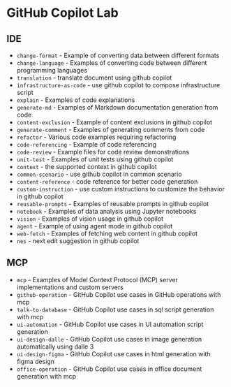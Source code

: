 # GitHub Copilot Lab

## IDE
- `change-format` - Example of converting data between different formats
- `change-language` - Examples of converting code between different programming languages
- `translation` - translate document using github copilot
- `infrastructure-as-code` - use github copilot to compose infrastructure script
- `explain` - Examples of code explanations
- `generate-md` - Examples of Markdown documentation generation from code
- `content-exclusion` - Example of content exclusions in github copilot
- `generate-comment` - Examples of generating comments from code
- `refactor` - Various code examples requiring refactoring
- `code-referencing` - Example of code referencing
- `code-review` - Example files for code review demonstrations
- `unit-test` - Examples of unit tests using github copilot
- `context` - the supported context in github copilot
- `common-scenario` - use github copilot in common scenario
- `content-reference` - code reference for better code generation
- `custom-instruction` - use custom instructions to customize the behavior in github copilot
- `reusable-prompts` - Examples of reusable prompts in github copilot
- `notebook` - Examples of data analysis using Jupyter notebooks
- `vision` - Examples of vision usage in github copilot
- `agent` - Example of using agent mode in github copilot
- `web-fetch` - Examples of fetching web content in github copilot
- `nes` - next edit suggestion in github copilot

## MCP
- `mcp` - Examples of Model Context Protocol (MCP) server implementations and custom servers
- `github-operation` - GitHub Copilot use cases in GitHub operations with mcp
- `talk-to-database` - GitHub Copilot use cases in sql script generation with mcp
- `ui-automation` - GitHub Copilot use cases in UI automation script generation
- `ui-design-dalle` - GitHub Copilot use cases in image generation automatically using dalle 3
- `ui-design-figma` - GitHub Copilot use cases in html generation with figma design
- `office-operation` - GitHub Copilot use cases in office document generation with mcp

